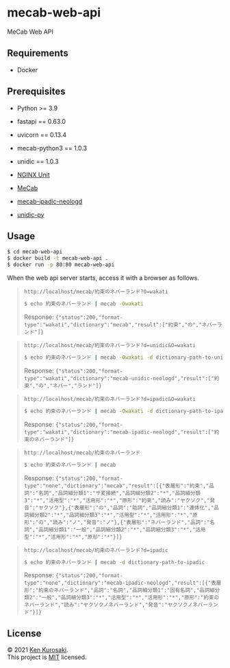 # mecab-web-api

MeCab Web API

## Requirements

- Docker

## Prerequisites

- Python >= 3.9
- fastapi == 0.63.0
- uvicorn == 0.13.4
- mecab-python3 == 1.0.3
- unidic == 1.0.3

- [NGINX Unit](https://hub.docker.com/r/nginx/unit/)
- [MeCab](https://taku910.github.io/mecab)
- [mecab-ipadic-neologd](https://github.com/neologd/mecab-ipadic-neologd)
- [unidic-py](https://github.com/polm/unidic-py)

## Usage

```sh
$ cd mecab-web-api
$ docker build -t mecab-web-api .
$ docker run -p 80:80 mecab-web-api
```

When the web api server starts, access it with a browser as follows.

> `http://localhost/mecab/約束のネバーランド?O=wakati`
> ```sh
> $ echo 約束のネバーランド | mecab -Owakati
> ```
> Response:
> `{"status":200,"format-type":"wakati","dictionary":"mecab","result":["約束","の","ネバーランド"]}`

> `http://localhost/mecab/約束のネバーランド?d=unidic&O=wakati`
> ```sh
> $ echo 約束のネバーランド | mecab -Owakati -d dictionary-path-to-unidic
> ```
> Response:
> `{"status":200,"format-type":"wakati","dictionary":"mecab-unidic-neologd","result":["約束","の","ネバー","ランド"]}`

> `http://localhost/mecab/約束のネバーランド?d=ipadic&O=wakati`
> ```sh
> $ echo 約束のネバーランド | mecab -Owakati -d dictionary-path-to-ipadic
> ```
> Response:
> `{"status":200,"format-type":"wakati","dictionary":"mecab-ipadic-neologd","result":["約束のネバーランド"]}`

> `http://localhost/mecab/約束のネバーランド`
> ```sh
> $ echo 約束のネバーランド | mecab
> ```
> Response:
> `{"status":200,"format-type":"none","dictionary":"mecab","result":[{"表層形":"約束","品詞":"名詞","品詞細分類1":"サ変接続","品詞細分類2":"*","品詞細分類3":"*","活用型":"*","活用形":"*","原形":"約束","読み":"ヤクソク","発音":"ヤクソク"},{"表層形":"の","品詞":"助詞","品詞細分類1":"連体化","品詞細分類2":"*","品詞細分類3":"*","活用型":"*","活用形":"*","原形":"の","読み":"ノ","発音":"ノ"},{"表層形":"ネバーランド","品詞":"名詞","品詞細分類1":"一般","品詞細分類2":"*","品詞細分類3":"*","活用型":"*","活用形":"*","原形":"*"}]}`

> `http://localhost/mecab/約束のネバーランド?d=ipadic`
> ```sh
> $ echo 約束のネバーランド | mecab -d dictionary-path-to-ipadic
> ```
> Response:
> `{"status":200,"format-type":"none","dictionary":"mecab-ipadic-neologd","result":[{"表層形":"約束のネバーランド","品詞":"名詞","品詞細分類1":"固有名詞","品詞細分類2":"一般","品詞細分類3":"*","活用型":"*","活用形":"*","原形":"約束のネバーランド","読み":"ヤクソクノネバーランド","発音":"ヤクソクノネバーランド"}]}`


## License

&copy; 2021 [Ken Kurosaki](https://github.com/quinpallet).<br>
This project is [MIT](https://github.com/quinpallet/mecab-web-api/blob/master/LICENSE) licensed.
